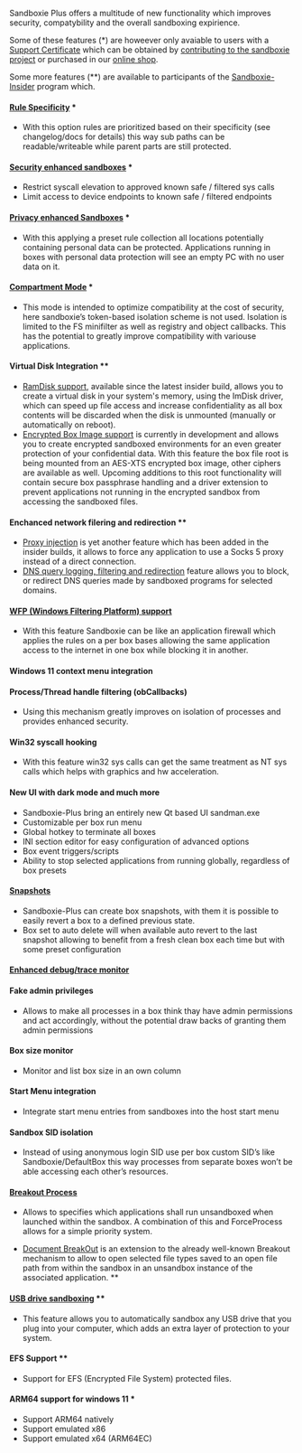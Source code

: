Sandboxie Plus offers a multitude of new functionality which improves security, compatybility and the overall sandboxing expirience.

Some of these features (*) are howeever only avaiable to users with a [Support Certificate](supporter-certificate) which can be obtained by [contributing to the sandboxie project](contribute.md) or purchased in our [online shop](https://xanasoft.com/shop/).

Some more features (**) are available to participants of the [Sandboxie-Insider](sandboxie-insider) program which.


#### [Rule Specificity](RuleSpecificity.md) *
 - With this option rules are prioritized based on their specificity (see changelog/docs for details) this way sub paths can be readable/writeable while parent parts are still protected.


#### [Security enhanced sandboxes](security-mode) *
 - Restrict syscall elevation to approved known safe / filtered sys calls
 - Limit access to device endpoints to known safe / filtered endpoints

#### [Privacy enhanced Sandboxes](privacy-mode) *
- With this applying a preset rule collection all locations potentially containing personal data can be protected. Applications running in boxes with personal data protection will see an empty PC with no user data on it.


#### [Compartment Mode](compartment-mode) *
 - This mode is intended to optimize compatibility at the cost of security, here sandboxie’s token-based isolation scheme is not used. Isolation is limited to the FS minifilter as well as registry and object callbacks. This has the potential to greatly improve compatibility with variouse applications.


#### Virtual Disk Integration **
 - [RamDisk support](ramdisksupport.md), available since the latest insider build, allows you to create a virtual disk in your system's memory, using the ImDisk driver, which can speed up file access and increase confidentiality as all box contents will be discarded when the disk is unmounted (manually or automatically on reboot). 
 - [Encrypted Box Image support](boxencryption.md) is currently in development and allows you to create encrypted sandboxed environments for an even greater protection of your confidential data. With this feature the box file root is being mounted from an AES-XTS encrypted box image, other ciphers are available as well. Upcoming additions to this root functionality will contain secure box passphrase handling and a driver extension to prevent applications not running in the encrypted sandbox from accessing the sandboxed files.



#### Enchanced network filering and redirection **
 - [Proxy injection](ProxySupport.md) is yet another feature which has been added in the insider builds, it allows to force any application to use a Socks 5 proxy instead of a direct connection. 
 - [DNS query logging, filtering and redirection](DNSFilter.md) feature allows you to block, or redirect DNS queries made by sandboxed programs for selected domains.



#### [WFP (Windows Filtering Platform) support](WFPSupport.md)
 - With this feature Sandboxie can be like an application firewall which applies the rules on a per box bases allowing the same application access to the internet in one box while blocking it in another.


#### Windows 11 context menu integration


#### Process/Thread handle filtering (obCallbacks)
 - Using this mechanism greatly improves on isolation of processes and provides enhanced security.


#### Win32 syscall hooking
 - With this feature win32 sys calls can get the same treatment as NT sys calls which helps with graphics and hw acceleration.


#### New UI with dark mode and much more
 - Sandboxie-Plus bring an entirely new Qt based UI sandman.exe
 - Customizable per box run menu
 - Global hotkey to terminate all boxes
 - INI section editor for easy configuration of advanced options
 - Box event triggers/scripts
 - Ability to stop selected applications from running globally, regardless of box presets


#### [Snapshots](BoxSnapshots.md)
 - Sandboxie-Plus can create box snapshots, with them it is possible to easily revert a box to a defined previous state.
 - Box set to auto delete will when available auto revert to the last snapshot allowing to benefit from a fresh clean box each time but with some preset configuration


#### [Enhanced debug/trace monitor](tracelog.md)


#### Fake admin privileges
 - Allows to make all processes in a box think thay have admin permissions and act accordingly, without the potential draw backs of granting them admin permissions


#### Box size monitor
 - Monitor and list box size in an own column


#### Start Menu integration
 - Integrate start menu entries from sandboxes into the host start menu


#### Sandbox SID isolation
 - Instead of using anonymous login SID use per box custom SID’s like Sandboxie/DefaultBox this way processes from separate boxes won’t be able accessing each other’s resources.


#### [Breakout Process](BreakOutProcess.md)
 - Allows to specifies which applications shall run unsandboxed when launched within the sandbox. A combination of this and ForceProcess allows for a simple priority system.

 - [Document BreakOut](breakoutdocument.md) is an extension to the already well-known Breakout mechanism to allow to open selected file types saved to an open file path from within the sandbox in an unsandbox instance of the associated application.  **


#### [USB drive sandboxing](usbsandboxing.md) **
- This feature allows you to automatically sandbox any USB drive that you plug into your computer, which adds an extra layer of protection to your system. 


#### EFS Support **
 - Support for EFS (Encrypted File System) protected files.


#### ARM64 support for windows 11 *
 - Support ARM64 natively
 - Support emulated x86
 - Support emulated x64 (ARM64EC)



